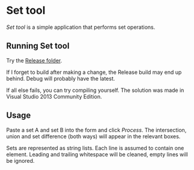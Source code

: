 # Set tool

*Set tool* is a simple application that performs set operations.

## Running Set tool

Try the [Release folder](https://github.com/Superbest/set-tool/tree/master/Release).

If I forget to build after making a change, the Release build may end up behind. Debug will probably have the latest.

If all else fails, you can try compiling yourself. The solution was made in Visual Studio 2013 Community Edition.

## Usage

Paste a set A and set B into the form and click *Process*. The intersection, union and set difference (both ways) will appear in the relevant boxes.

Sets are represented as string lists. Each line is assumed to contain one element. Leading and trailing whitespace will be cleaned, empty lines will be ignored.
